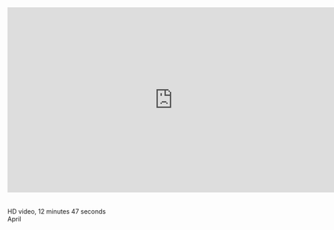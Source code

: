 
<iframe src="https://player.vimeo.com/video/163203339?title=0&byline=0&portrait=0" width="740" height="416" frameborder="0" webkitallowfullscreen mozallowfullscreen allowfullscreen></iframe>
<br><br><br>
HD video, 12 minutes 47 seconds
<br>
April
